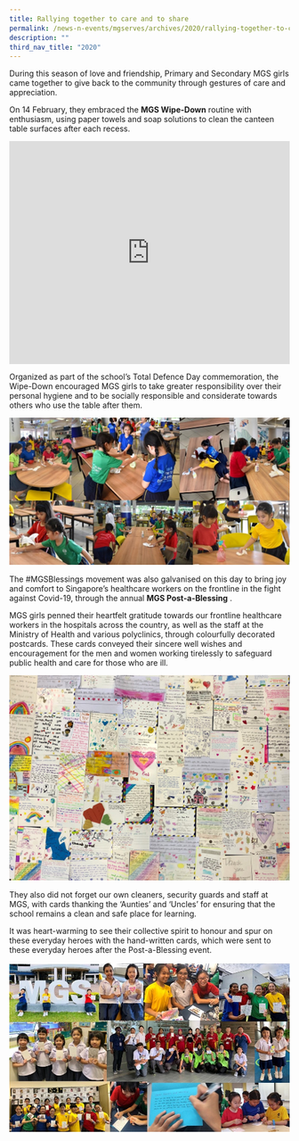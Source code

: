 ```yaml
---
title: Rallying together to care and to share
permalink: /news-n-events/mgserves/archives/2020/rallying-together-to-care-and-to-share/
description: ""
third_nav_title: "2020"
---
```

During this season of love and friendship, Primary and Secondary MGS girls came together to give back to the community through gestures of care and appreciation. 

On 14 February, they embraced the **MGS Wipe-Down** routine with enthusiasm, using paper towels and soap solutions to clean the canteen table surfaces after each recess.

<div style="width:100%; height:400px">
  <iframe class="ive_eobj_center" allowfullscreen="" frameborder="0" title="MGS Heritage Video" src="https://www.youtube.com/embed/B1El6avc6po"  height="100%" width="100%">
  </iframe>
</div>

Organized as part of the school’s Total Defence Day commemoration, the Wipe-Down encouraged MGS girls to take greater responsibility over their personal hygiene and to be socially responsible and considerate towards others who use the table after them.

![](/images/Mgserves/200228%20Wipe%20Down.jpg)

The #MGSBlessings movement was also galvanised on this day to bring joy and comfort to Singapore’s healthcare workers on the frontline in the fight against Covid-19, through the annual **MGS Post-a-Blessing** . 

 
MGS girls penned their heartfelt gratitude towards our frontline healthcare workers in the hospitals across the country, as well as the staff at the Ministry of Health and various polyclinics, through colourfully decorated postcards. These cards conveyed their sincere well wishes and encouragement for the men and women working tirelessly to safeguard public health and care for those who are ill.

![](/images/Mgserves/200228%20Post-a-blessing%202.jpg)

They also did not forget our own cleaners, security guards and staff at MGS, with cards thanking the ‘Aunties’ and ‘Uncles’ for ensuring that the school remains a clean and safe place for learning. 

It was heart-warming to see their collective spirit to honour and spur on these everyday heroes with the hand-written cards, which were sent to these everyday heroes after the Post-a-Blessing event.

![](/images/Mgserves/200228%20Post-a-blessing.jpg)